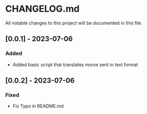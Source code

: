 # CHANGELOG.md

All notable changes to this project will be documented in this file.

## [0.0.1] - 2023-07-06

### Added 

- Added basic script that translates morse sent in text format

## [0.0.2] - 2023-07-06

### Fixed 

- Fix Typo in README.md

